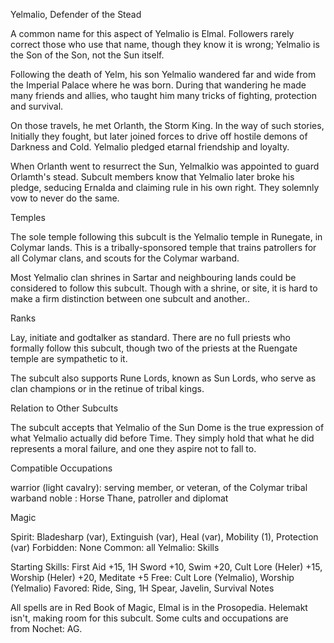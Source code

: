 Yelmalio, Defender of the Stead

A common name for this aspect of Yelmalio is Elmal. Followers rarely correct those who use that name, though they know it is wrong; Yelmalio is the Son of the Son, not the Sun itself.

Following the death of Yelm, his son Yelmalio wandered far and wide from the Imperial Palace where he was born. During that wandering he made many friends and allies, who taught him many tricks of fighting, protection and survival.

On those travels, he met Orlanth, the Storm King. In the way of such stories, Initially they fought, but later joined forces to drive off hostile demons of Darkness and Cold. Yelmalio pledged etarnal friendship and loyalty. 

When Orlanth went to resurrect the Sun, Yelmalkio was appointed to guard Orlamth's stead.
Subcult members know that Yelmalio later broke his pledge, seducing Ernalda and claiming rule in his own right. They solemnly vow to never do the same.

Temples

The sole temple following this subcult is the Yelmalio temple in Runegate, in Colymar lands. This is a tribally-sponsored temple that trains patrollers for all Colymar clans, and scouts for the Colymar warband.

Most Yelmalio clan shrines in Sartar and neighbouring lands could be considered to follow this subcult. Though with a shrine, or site, it is hard to make a firm distinction between one subcult and another..

Ranks

Lay, initiate and godtalker as standard. There are no full priests who formally follow this subcult, though two of the priests at the Ruengate temple are sympathetic to it.

The subcult also supports Rune Lords, known as Sun Lords, who serve as clan champions or in the retinue of tribal kings.

Relation to Other Subcults

The subcult accepts that Yelmalio of the Sun Dome is the true expression of what Yelmalio actually did before Time. They simply hold that what he did represents a moral failure, and one they aspire not to fall to.

Compatible Occupations

warrior (light cavalry): serving member, or veteran, of the Colymar tribal warband
noble : Horse Thane, patroller and diplomat

Magic

Spirit: Bladesharp (var), Extinguish (var), Heal (var), Mobility (1), Protection (var)
Forbidden: None
Common: all
Yelmalio: 
Skills

Starting Skills: First Aid +15, 1H Sword +10, Swim +20, Cult Lore (Heler) +15, Worship (Heler) +20, Meditate +5
Free: Cult Lore (Yelmalio), Worship (Yelmalio)
Favored: Ride, Sing, 1H Spear, Javelin, Survival
Notes 

All spells are in Red Book of Magic, Elmal is in the Prosopedia. Helemakt isn't, making room for this subcult. Some cults and occupations are from Nochet: AG.